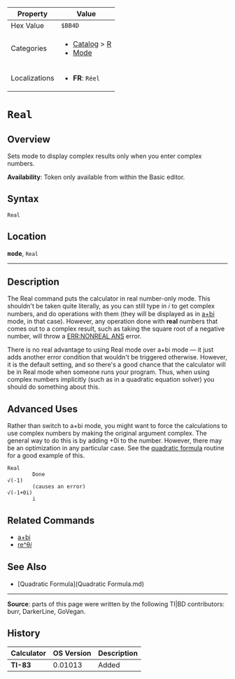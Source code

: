 | Property      | Value |
|---------------|-------|
| Hex Value     | `$BB4D`|
| Categories    | <ul><li>[Catalog](<../categories/Catalog.md>) > [R](<../categories/Catalog.md#R>)</li><li>[Mode](<../categories/Mode.md>)</li></ul> |
| Localizations | <ul><li><b>FR</b>: `Réel`</li></ul> |

# `Real`

## Overview
Sets mode to display complex results only when you enter complex numbers.


<b>Availability</b>: Token only available from within the Basic editor.

## Syntax
`Real`

## Location
<tt><kbd><b>mode</b></kbd></tt>, `Real`
<hr>

## Description

The Real command puts the calculator in real number-only mode. This shouldn't be taken quite literally, as you can still type in 𝑖 to get complex numbers, and do operations with them (they will be displayed as in [a+bi](a-bi) mode, in that case). However, any operation done with **real** numbers that comes out to a complex result, such as taking the square root of a negative number, will throw a [ERR:NONREAL ANS](errors#nonrealans) error.

There is no real advantage to using Real mode over a+bi mode — it just adds another error condition that wouldn't be triggered otherwise. However, it is the default setting, and so there's a good chance that the calculator will be in Real mode when someone runs your program. Thus, when using complex numbers implicitly (such as in a quadratic equation solver) you should do something about this.

## Advanced Uses

Rather than switch to a+bi mode, you might want to force the calculations to use complex numbers by making the original argument complex. The general way to do this is by adding +0i to the number. However, there may be an optimization in any particular case. See the [quadratic formula](quadratic-formula) routine for a good example of this.

```ti-basic
Real
        Done
√(-1)    
        (causes an error)
√(-1+0i)        
        i
```

## Related Commands

*   [a+bi](a+bi.md)
*   [re^θ𝑖](re^θ𝑖.md)

## See Also

*   [Quadratic Formula](Quadratic Formula.md)

* * *

**Source**: parts of this page were written by the following TI|BD contributors: burr, DarkerLine, GoVegan.

## History
| Calculator | OS Version | Description |
|------------|------------|-------------|
| <b>TI-83</b> | 0.01013 | Added |


